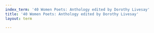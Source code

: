 ```yaml
---
index_term: '40 Women Poets: Anthology edited by Dorothy Livesay'
title: '40 Women Poets: Anthology edited by Dorothy Livesay'
layout: term

---
```

